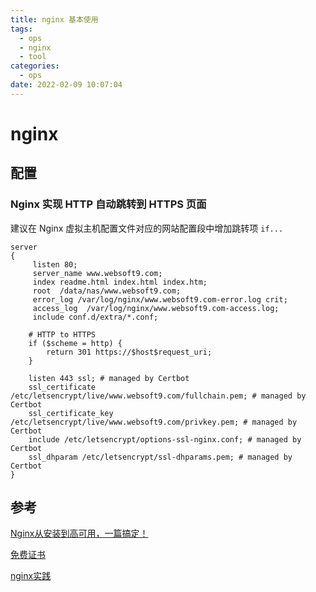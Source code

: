 ```yaml
---
title: nginx 基本使用
tags:
  - ops
  - nginx
  - tool
categories:
  - ops
date: 2022-02-09 10:07:04
---
```


# nginx 



## 配置

### Nginx 实现 HTTP 自动跳转到 HTTPS 页面

建议在 Nginx 虚拟主机配置文件对应的网站配置段中增加跳转项 `if...`

```nginx
server
{
     listen 80;
     server_name www.websoft9.com;
     index readme.html index.html index.htm;
     root  /data/nas/www.websoft9.com;
     error_log /var/log/nginx/www.websoft9.com-error.log crit;
     access_log  /var/log/nginx/www.websoft9.com-access.log;
     include conf.d/extra/*.conf;  
    
    # HTTP to HTTPS
    if ($scheme = http) {
        return 301 https://$host$request_uri;
    } 

    listen 443 ssl; # managed by Certbot
    ssl_certificate /etc/letsencrypt/live/www.websoft9.com/fullchain.pem; # managed by Certbot
    ssl_certificate_key /etc/letsencrypt/live/www.websoft9.com/privkey.pem; # managed by Certbot
    include /etc/letsencrypt/options-ssl-nginx.conf; # managed by Certbot
    ssl_dhparam /etc/letsencrypt/ssl-dhparams.pem; # managed by Certbot  
}
```

## 参考

[Nginx从安装到高可用，一篇搞定！](https://mp.weixin.qq.com/s/8Lmn8I0LDHKJgkNp-mT_nA)



[免费证书](https://certbot.eff.org/)



[nginx实践](https://support.websoft9.com/docs/linux/zh/webs-nginx.html#%E5%AE%89%E8%A3%85)


